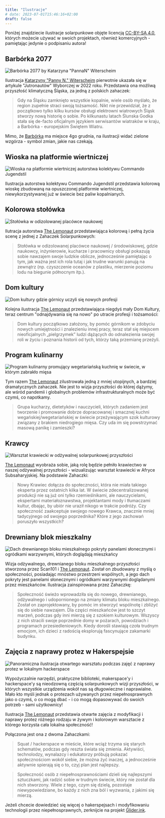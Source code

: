 ```yaml
---
title: "Ilustracje"
# date: 2023-07-01T15:46:16+02:00
draft: false
---
```


Poniżej znajdziecie ilustracje solarpunkowe objęte licencją [CC-BY-SA 4.0](https://creativecommons.org/licenses/by-sa/4.0/deed.pl), których możecie używać w swoich projektach, również komercyjnych - pamiętając jedynie o podpisaniu autora!

## Barbórka 2077

![Barbórka 2077 by Katarzyna "PannaN" Witerscheim](./barborka2077.jpg)

Ilustracja [Katarzyny "Panny N." Witerscheim](http://panna-n.com/) pierwotnie ukazała się w artykule "Jutronautów" Wyborczej w 2022 roku. Przedstawia ona możliwą przyszłość klimatyczną Śląska, za jedną z polskich zahaczek:

> Gdy na Śląsku zamknięto wszystkie kopalnie, wiele osób myślało, że region zupełnie straci swoją tożsamość. Nikt nie przewidział, że z początkowo tylko kilku kursów obsługi elektrowni wiatrowych Śląsk stworzy nową historię o sobie. Po kilkunastu latach Ślunska Godka stała się de-facto oficjalnym językiem serwisantów wiatraków w kraju, a Barbórka - europejskim Świętem Wiatru.

Mimo, że [Barbórka](https://pl.wikipedia.org/wiki/Barb%C3%B3rka) ma miejsce 4go grudnia, na ilustracji widać zielone wzgórza - symbol zmian, jakie nas czekają.

## Wioska na platformie wiertniczej

![Wioska na platformie wiertniczej autorstwa kolektywu Commando Jugendstil](./oilplatform.jpg)

Ilustracja autorstwa kolektywu Commando Jugendstil przedstawia kolorową wioskę zbudowaną na opuszczonej platformie wiertniczej, niewykorzystywanej już w świecie bez paliw kopalnianych.

## Kolorowa stołówka

![Stołówka w odizolowanej placówce naukowej](stolowka.jpg)

Ilutracja autorstwa [The Lemonaut](https://www.tumblr.com/the-lemonaut) przedstawiająca kolorową i pełną życia scenę z jednej z Zahaczek Solarpunkowych:

> Stołówka w odizolowanej placówce naukowej / środowiskowej, gdzie naukowcy, inżynierowie, kucharze i pracownicy obsługi pokazują sobie nawzajem swoje ludzkie oblicze, jednocześnie pamiętając o tym, jak ważna jest ich rola tutaj i jak trudne warunki panują na zewnątrz (np. czyszczenie oceanów z plastiku, mierzenie poziomu lodu na biegunie północnym itp.).

## Dom kultury

![Dom kultury gdzie górnicy uczyli się nowych profesji](domkultury.jpg)

Kolejna ilustracja [The Lemonaut](https://www.tumblr.com/the-lemonaut) przedstawiająca niegdyś mały Dom Kultury, teraz centrum "odnajdywania się na nowo" po utracie profesji i tożsamości:

> Dom kultury początkowo założony, by pomóc górnikom w zdobyciu nowych umiejętności i znalezieniu innej pracy, teraz stał się miejscem nieoficjalnych „pielgrzymek” ludzi dążących do odnalezienia swojej roli w życiu i poznania historii od tych, którzy taką przemianę przeżyli.

## Program kulinarny 

![Program kulinarny promujący wegetariańską kuchnię w świecie, w którym zabrakło mięsa](kucharze.jpg)

Tym razem [The Lemonaut](https://www.tumblr.com/the-lemonaut) zilustrowała jedną z mniej utopijnych, a bardziej dramatycznych zahaczek. Nie jest to wizja przyszłości do której dążymy, ale wśród pandemii i globalnych problemów infrastrukturalnych może być czymś, co napotkamy.

> Grupa kucharzy, dietetyków i nauczycieli, których zadaniem jest tworzenie i promowanie dobrze dopracowanej i smacznej kuchni wegańskiej/wegetariańskiej w świecie przeżywającym szok kulturowy związany z brakiem niedrogiego mięsa. Czy uda im się powstrzymać masową panikę i zamieszki?

## Krawcy

![Warsztat krawiecki w odżywalnej solarpunkowej przyszłości](krawcy.jpg)

[The Lemonaut](https://www.tumblr.com/the-lemonaut) wyobraża sobie, jaką rolę będzie pełniło krawiectwo w naszej odżywalnej przyszłości - wizualizując warsztat krawiecki w Afryce Subsaharyjskiej. Na podstawie Zahaczki:

> Nowy Krawiec dołącza do społeczności, która nie miała takiego eksperta przez ostatnich kilka lat. W świecie zdecentralizowanej produkcji nie są już oni tylko rzemieślnikami, ale nauczycielami, ekspertami materiałoznawstwa, projektantami mody i tłumaczami kultur, dbając, by ubiór nie uraził nikogo w trakcie podróży. Czy społeczność zaakceptuje swojego nowego Krawca, znacznie mniej tadycyjnego od swojego poprzednika? Które z jego zachowań poruszyło wszystkich?

## Drewniany blok mieszkalny

![Dach drewnianego bloku mieszkalnego pokryty panelami słonecznymi i ogródkami warzywnymi, których doglądają mieszkańcy](blok.jpg)

Wizja odżywalnego, drewnianego bloku mieszkalnego przyszłości stworzona przez Scan101 i [The Lemonaut](https://www.tumblr.com/the-lemonaut). Został on zbudowany z myślą o społeczności, posiadając mnóstwo przestrzeni wspólnych, a jego dach pokryty jest panelami słonecznymi i ogródkami warzywnymi doglądanymi przez mieszkańców. Ilustracja zainspirowana przez Zahaczkę:

> Społeczność świeżo wprowadziła się do nowego, drewnianego, odżywalnego i udopornionego na zmiany klimatu bloku mieszkalnego. Został on zaprojektowany, by pomóc im stworzyć wspólnotę i zbliżyć się do siebie nawzajem. Dla części mieszkańców jest to szczyt marzeń, podczas gdy inni mierzą się z szokiem kulturowym. Wszyscy z nich stracili swoje poprzednie domy w pożarach, powodziach i programach przesiedleniowych. Kiedy dorośli stawiają czoła trudnym emocjom, ich dzieci z radością eksplorują fascynujące zakamarki budynku.

## Zajęcia z naprawy protez w Hakerspejsie

![Panoramiczna ilustracja otwartego warsztatu podczas zajęć z naprawy protez w lokalnym hackerspace](hackerspace.jpg)

Wypożyczalnie narzędzi, praktyczne biblioteki, makerspace'y i hackerspace'y są nieodzowną częścią solarpunkowych wizji przyszłości, w których wszystkie urządzenia wokół nas są długowieczne i naprawialne. Mało kto myśli jednak o protezach używanych przez niepełnosprawnych jako o czymś, o co mogą dbać - i co mogą dopasowywać do swoich potrzeb - sami użytkownicy!

Ilustracja [The Lemonaut](https://www.tumblr.com/the-lemonaut) przedstawia otwarte zajęcia z modyfikacji i naprawy protez różnego rodzaju w żywym i kolorowym warsztacie z którego korzysta cała lokalna społeczność!

Połączona jest ona z dwoma Zahaczkami:

> Squat / hackerspace w mieście, które wciąż trzyma się starych schematów, podczas gdy reszta świata się zmienia. Aktywiści, technolodzy, wynalazcy i edukatorzy próbują pokazać społecznościom wokół siebie, że można żyć inaczej, a jednocześnie aktywnie spierają się o to, czyj plan jest najlepszy.

> Społeczność osób z niepełnosprawnościami dzieli się najlepszymi sztuczkami, jak radzić sobie w trudnym świecie, który nie został dla nich stworzony. Wiele z tego, czym się dzielą, pozostaje niewypowiedziane, bo każdy z nich zna ból i wyzwania, z jakimi się mierzą.

Jeżeli chcecie dowiedzieć się więcej o hakerspejsach i modyfikowaniu technologii przez niepełnosprawnych, zerknijcie na projekt [Glider.ink](https://glider.ink/pl/).

